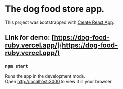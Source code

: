 # The dog food store app.

This project was bootstrapped with [Create React App](https://github.com/facebook/create-react-app).

## Link for demo: [https://dog-food-ruby.vercel.app/](https://dog-food-ruby.vercel.app/)

### `npm start`

Runs the app in the development mode.\
Open [http://localhost:3000](http://localhost:3000) to view it in your browser.
